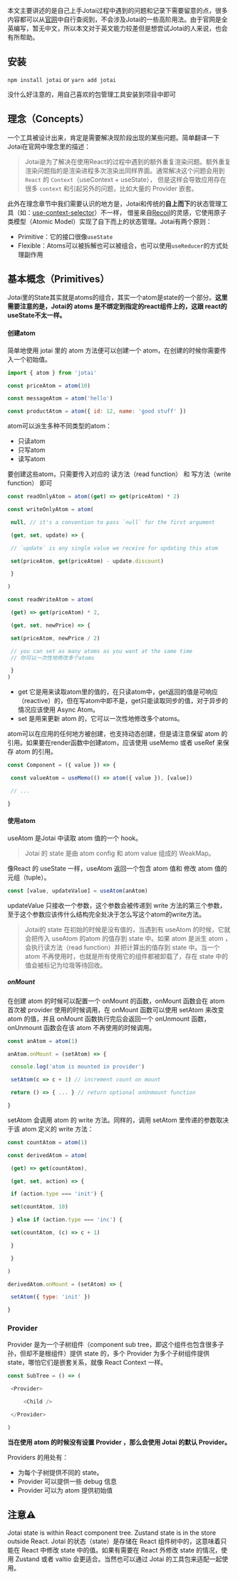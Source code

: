 本文主要讲述的是自己上手Jotai过程中遇到的问题和记录下需要留意的点，很多内容都可以从[官网](https://jotai.org/)中自行查阅到，不会涉及Jotai的一些高阶用法。由于官网是全英编写，暂无中文，所以本文对于英文能力较差但是想尝试Jotai的人来说，也会有所帮助。

## 安装
`npm install jotai` or `yarn add jotai`

没什么好注意的，用自己喜欢的包管理工具安装到项目中即可

## 理念（Concepts）
一个工具被设计出来，肯定是需要解决现阶段出现的某些问题。简单翻译一下Jotai在官网中理念里的描述：

> Jotai是为了解决在使用React的过程中遇到的额外重复渲染问题。额外重复渲染问题指的是渲染进程多次渲染出同样界面。通常解决这个问题会用到 `React` 的 `Context`（useContext + useState）， 但是这样会导致应用存在很多 `context` 和引起另外的问题，比如大量的 Provider 嵌套。

此外在理念章节中我们需要认识的地方是，Jotai和传统的**自上而下**的状态管理工具（如：[use-context-selector](https://github.com/dai-shi/use-context-selector)）不一样， 借鉴来自[Recoil](https://recoiljs.org/)的灵感，它使用原子类模型（Atomic Model）实现了自下而上的状态管理。Jotai有两个原则：

- Primitive：它的接口很像`useState`
- Flexible：Atoms可以被拆解也可以被组合，也可以使用`useReducer`的方式处理副作用

## 基本概念（Primitives）
Jotai里的State其实就是atoms的组合，其实一个atom是state的一个部分。**这里需要注意的是，Jotai的 atoms 是不绑定到指定的react组件上的，这跟 react的useState不太一样。**

#### 创建atom
简单地使用 jotai 里的 atom 方法便可以创建一个 atom，在创建的时候你需要传入一个初始值。
```javascript
import { atom } from 'jotai'

const priceAtom = atom(10)

const messageAtom = atom('hello')

const productAtom = atom({ id: 12, name: 'good stuff' })
```

atom可以派生多种不同类型的atom：

- 只读atom
- 只写atom
- 读写atom

要创建这些atom，只需要传入对应的 读方法（read function） 和 写方法（write function） 即可

```javascript
const readOnlyAtom = atom((get) => get(priceAtom) * 2)

const writeOnlyAtom = atom(

 null, // it's a convention to pass `null` for the first argument

 (get, set, update) => {

 // `update` is any single value we receive for updating this atom

 set(priceAtom, get(priceAtom) - update.discount)

 }

)

const readWriteAtom = atom(

 (get) => get(priceAtom) * 2,

 (get, set, newPrice) => {

 set(priceAtom, newPrice / 2)

 // you can set as many atoms as you want at the same time
 // 你可以一次性地修改多个atoms

 }
)
```

- get 它是用来读取atom里的值的，在只读atom中，get返回的值是可响应（reactive）的，但在写atom中即不是，get只能读取同步的值，对于异步的情况应该使用 Async Atom。
- set 是用来更新 atom 的，它可以一次性地修改多个atoms。

atom可以在应用的任何地方被创建，也支持动态创建，但是请注意保留 atom 的引用。如果要在render函数中创建atom，应该使用 useMemo 或者 useRef 来保存 atom 的引用。

```javascript
const Component = ({ value }) => {

 const valueAtom = useMemo(() => atom({ value }), [value])

 // ...

}
```

#### 使用atom

useAtom 是Jotai 中读取 atom 值的一个 hook。

> Jotai 的 state 是由 atom config 和 atom value 组成的 WeakMap。

像React 的 useState 一样，useAtom 返回一个包含 atom 值和 修改 atom 值的元组（tuple）。

```javascript
const [value, updateValue] = useAtom(anAtom)
```

updateValue 只接收一个参数，这个参数会被传递到 write 方法的第三个参数，至于这个参数应该传什么结构完全处决于怎么写这个atom的write方法。

> Jotai的 state 在初始的时候是没有值的，当遇到有 useAtom 的时候，它就会把传入 useAtom 的atom 的值存到 state 中。如果 atom 是派生 atom ，会执行读方法（read function）并把计算出的值存到 state 中。当一个 atom 不再使用时，也就是所有使用它的组件都被卸载了，存在 state 中的值会被标记为垃圾等待回收。

##### onMount
在创建 atom 的时候可以配置一个 onMount 的函数，onMount 函数会在 atom 首次被 provider 使用的时候调用，在 onMount 函数可以使用 setAtom 来改变 atom 的值，并且 onMount 函数执行完后会返回一个 onUnmount 函数，onUnmount 函数会在该 atom 不再使用的时候调用。

```javascript
const anAtom = atom(1)

anAtom.onMount = (setAtom) => {

 console.log('atom is mounted in provider')

 setAtom(c => c + 1) // increment count on mount

 return () => { ... } // return optional onUnmount function

}
```

setAtom 会调用 atom 的 write 方法。同样的，调用 setAtom 里传递的参数取决于该 atom 定义的 write 方法：

```javascript
const countAtom = atom(1)

const derivedAtom = atom(

 (get) => get(countAtom),

 (get, set, action) => {

 if (action.type === 'init') {

 set(countAtom, 10)

 } else if (action.type === 'inc') {

 set(countAtom, (c) => c + 1)

 }

 }

)

derivedAtom.onMount = (setAtom) => {

 setAtom({ type: 'init' })

}
```
### Provider

Provider 是为一个子树组件（component sub tree，即这个组件也包含很多子孙，但却不是根组件）提供 state 的，多个 Provider 为多个子树组件提供 state，哪怕它们是嵌套关系，就像 React Context 一样。

```javascript
const SubTree = () => (

 <Provider>

	 <Child />

 </Provider>

)
```

**当在使用 atom 的时候没有设置 Provider ，那么会使用 Jotai 的默认 Provider。**

Providers 的用处有：

- 为每个子树提供不同的 state。
- Provider 可以提供一些 debug 信息
- Provider 可以为 atom 提供初始值

## 注意⚠️
Jotai state is within React component tree. Zustand state is in the store outside React.
Jotai 的状态（state）是存储在 React 组件树中的，这意味着只能在 React 中修改 state 中的值。如果有需要在 React 外修改 state 的情况，使用 Zustand 或者 valtio 会更适合。当然也可以通过 Jotai 的工具包来适配一起使用。

